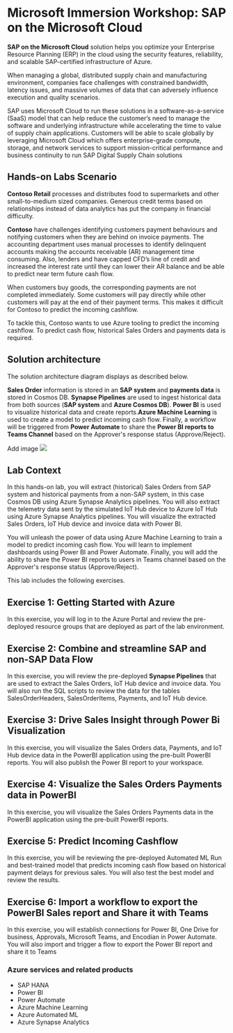 # Microsoft Immersion  Workshop: SAP on the Microsoft Cloud

**SAP on the Microsoft Cloud** solution helps you optimize your Enterprise Resource Planning (ERP) in the cloud using the security features, reliability, and scalable SAP-certified infrastructure of Azure.

When managing a global, distributed supply chain and manufacturing environment, companies face challenges with constrained bandwidth, latency issues, and massive volumes of data that can adversely influence execution and quality scenarios.

SAP uses Microsoft Cloud to run these solutions in a software-as-a-service (SaaS) model that can help reduce the customer’s need to manage the software and underlying infrastructure while accelerating the time to value of supply chain applications. Customers will be able to scale globally by leveraging Microsoft Cloud which offers enterprise-grade compute, storage, and network services to support mission-critical performance and business continuity to run SAP Digital Supply Chain solutions


## Hands-on Labs Scenario

**Contoso Retail** processes and distributes food to supermarkets and other small-to-medium sized companies. Generous credit terms based on relationships instead of data analytics has put the company in financial difficulty. 

**Contoso** have challenges identifying customers payment behaviours and notifying customers when they are behind on invoice payments. The accounting department uses manual processes to identify delinquent accounts making the accounts receivable (AR) management time consuming. Also, lenders and have capped CFD’s line of credit and increased the interest rate until they can lower their AR balance and be able to predict near term future cash flow.


When customers buy goods, the corresponding payments are not completed immediately. Some customers will pay directly while other customers will pay at the end of their payment terms. This makes it difficult for Contoso to predict the incoming cashflow. 

To tackle this, Contoso wants to use Azure tooling to predict the incoming cashflow. To predict cash flow, historical Sales Orders and payments data is required. 

## Solution architecture
The solution architecture diagram displays as described below.

**Sales Order** information is stored in an **SAP system** and **payments data** is stored in Cosmos DB. **Synapse Pipelines** are used to ingest historical data from both sources (**SAP system** and **Azure Cosmos DB**). **Power BI** is used to visualize historical data and create reports.**Azure Machine Learning** is used to create a model to predict incoming cash flow. Finally, a workflow will be triggered from **Power Automate** to share the **Power BI reports to Teams Channel** based on the Approver's response status (Approve/Reject).

Add image
 ![](../SAP-on-the-Microsoft-Cloud/media/sap.png)
 
 ## Lab Context

In this hands-on lab, you will extract (historical) Sales Orders from SAP system and historical payments from a non-SAP system, in this case Cosmos DB using Azure Synapse Analytics pipelines. You will also extract the telemetry data sent by the simulated IoT Hub device to Azure IoT Hub using Azure Synapse Analytics pipelines.
You will visualize the extracted Sales Orders, IoT Hub device and invoice data with Power BI. 

You will unleash the power of data using Azure Machine Learning to train a model to predict incoming cash flow. You will learn to implement dashboards using Power BI and Power Automate. Finally, you will add the ability to share the Power BI reports to users in Teams channel based on the Approver's response status (Approve/Reject).

This lab includes the following exercises.

## Exercise 1: Getting Started with Azure 

In this exercise, you will log in to the Azure Portal and review the pre-deployed resource groups that are deployed as part of the lab environment.

## Exercise 2: Combine and streamline SAP and non-SAP Data Flow

In this exercise, you will review the pre-deployed **Synapse Pipelines** that are used to extract the  Sales Orders, IoT Hub device and invoice data. You will also run the SQL scripts to review the data for the tables SalesOrderHeaders, SalesOrderItems, Payments, and IoT Hub device.

## Exercise 3: Drive Sales Insight through Power Bi Visualization

In this exercise, you will visualize the Sales Orders data, Payments, and IoT Hub device data in the PowerBI application using the pre-built PowerBI reports. You will also publish the Power BI report to your workspace.

## Exercise 4: Visualize the Sales Orders Payments data in PowerBI

In this exercise, you will visualize the Sales Orders Payments data in the PowerBI application using the pre-built PowerBI reports.

## Exercise 5: Predict Incoming Cashflow

In this exercise, you will be reviewing the pre-deployed Automated ML Run and best-trained model that predicts incoming cash flow based on historical payment delays for previous sales. You will also test the best model and review the results.

## Exercise 6: Import a workflow to export the PowerBI Sales report and Share it with Teams

In this exercise, you will establish connections for Power BI, One Drive for business, Approvals, Microsoft Teams, and Encodian in Power Automate. You will also import and trigger a flow to export the Power BI report and share it to Teams

### Azure services and related products

- SAP HANA
- Power BI
- Power Automate
- Azure Machine Learning
- Azure Automated ML
- Azure Synapse Analytics

